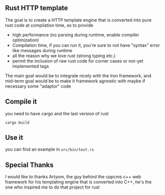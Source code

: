 
## Rust HTTP template

The goal is to create a HTTP template engine that is converted into pure rust code
at compilation time, so to provide

  * high performance (no parsing during runtime, enable compiler optimization)
  * Compilation time, if you can run it, you're sure to not have "syntax" error like
messages during runtime
  * all the reason why we love rust (strong typing etc.)
  * permit the inclusion of raw rust code for corner cases or not-yet implemented tags


The main goal would be to integrate nicely with the Iron framework, and mid-term goal
would be to make it framework agnostic with maybe if necessary some "adaptor" code

## Compile it

you need to have cargo and the last version of rust

    cargo build


## Use it

you can find an example in `src/bin/test.rs`


## Special Thanks

I would like to thanks Artyom, the guy behind the cppcms c++ web framework
for his templating engine that is converted into C++, he's the one who inspired
me to do that project for rust
